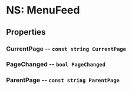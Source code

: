 # NS: MenuFeed

## Properties

### CurrentPage -- `const string CurrentPage`

### PageChanged -- `bool PageChanged`

### ParentPage -- `const string ParentPage`

